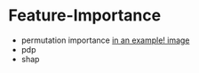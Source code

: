 
# Feature-Importance

- permutation importance
[in an example! ](https://sirwilliam254.github.io/Feature-Importance/feat.html)
[image](https://github.com/SirWilliam254/Feature-Importance/blob/main/permutationimporatance.png)
- pdp
- shap

